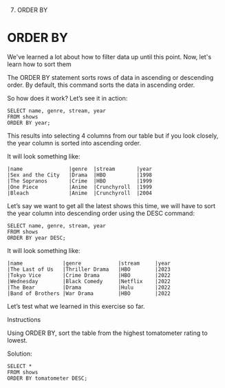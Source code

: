 07. ORDER BY

# ORDER BY

We've learned a lot about how to filter data up until this point. Now, let's learn how to sort them

The ORDER BY statement sorts rows of data in ascending or descending order. By default, this command sorts the data in ascending order.

So how does it work? Let’s see it in action:

    SELECT name, genre, stream, year
    FROM shows
    ORDER BY year;

This results into selecting 4 columns from our table but if you look closely, the year column is sorted into ascending order.

It will look something like:

    |name	            |genre	|stream	      |year
    |Sex and the City	|Drama	|HBO	      |1998
    |The Sopranos	    |Crime  |HBO	      |1999
    |One Piece	        |Anime	|Crunchyroll  |1999
    |Bleach	            |Anime	|Crunchyroll  |2004

Let’s say we want to get all the latest shows this time, we will have to sort the year column into descending order using the DESC command:

    SELECT name, genre, stream, year
    FROM shows
    ORDER BY year DESC;

It will look something like:

    |name	          |genre	        |stream	    |year
    |The Last of Us   |Thriller Drama	|HBO	    |2023
    |Tokyo Vice	      |Crime Drama	    |HBO	    |2022
    |Wednesday	      |Black Comedy	    |Netflix	|2022
    |The Bear	      |Drama	        |Hulu	    |2022
    |Band of Brothers |War Drama	    |HBO	    |2022

Let’s test what we learned in this exercise so far.


Instructions

Using ORDER BY, sort the table from the highest tomatometer rating to lowest.

Solution:

    SELECT *
    FROM shows
    ORDER BY tomatometer DESC;